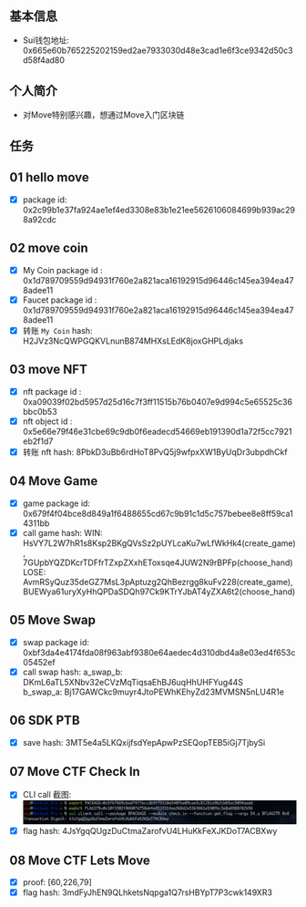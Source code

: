 ## 基本信息
- Sui钱包地址: 0x665e60b765225202159ed2ae7933030d48e3cad1e6f3ce9342d50c3d58f4ad80

## 个人简介
- 对Move特别感兴趣，想通过Move入门区块链

## 任务

##   01 hello move  
- [x] package id: 0x2c99b1e37fa924ae1ef4ed3308e83b1e21ee5626106084699b939ac298a92cdc

##   02 move coin
- [x] My Coin package id : 0x1d789709559d94931f760e2a821aca16192915d96446c145ea394ea478adee11
- [x] Faucet package id : 0x1d789709559d94931f760e2a821aca16192915d96446c145ea394ea478adee11
- [x] 转账 `My Coin` hash: H2JVz3NcQWPGQKVLnunB874MHXsLEdK8joxGHPLdjaks

##   03 move NFT
- [x] nft package id : 0xa09039f02bd5957d25d16c7f3ff11515b76b0407e9d994c5e65525c36bbc0b53
- [x] nft object id : 0x5e66e79f46e31cbe69c9db0f6eadecd54669eb191390d1a72f5cc7921eb2f1d7
- [x] 转账 nft  hash: 8PbkD3uBb6rdHoT8PvQ5j9wfpxXW1ByUqDr3ubpdhCkf

##   04 Move Game
- [x] game package id: 0x679f4f04bce8d849a1f6488655cd67c9b91c1d5c757bebee8e8ff59ca14311bb
- [x] call game hash: WIN: HsVY7L2W7hR1s8Ksp2BKgQVsSz2pUYLcaKu7wLfWkHk4(create_game), 7GUpbYQZDKcrTDFfrTZxpZXxhEToxsqe4JUW2N9rBPFp(choose_hand)<br>LOSE: AvmRSyQuz35deGZ7MsL3pAptuzg2QhBezrgg8kuFv228(create_game), BUEWya61uryXyHhQPDaSDQh97Ck9KTrYJbAT4yZXA6t2(choose_hand)

##   05 Move Swap
- [x] swap package id: 0xbf3da4e4174fda08f963abf9380e64aedec4d310dbd4a8e03ed4f653c05452ef
- [x] call swap hash: a_swap_b: DKmL6aTL5XNbv32eCVzMqTiqsaEhBJ6uqHhUHFYug44S<br>b_swap_a: Bj17GAWCkc9muyr4JtoPEWhKEhyZd23MVMSN5nLU4R1e

##   06 SDK PTB
- [x] save hash: 3MT5e4a5LKQxijfsdYepApwPzSEQopTEB5iGj7TjbySi

##   07 Move CTF Check In
- [x] CLI call 截图: ![CLI](./notes/task7/CLI.png)
- [x] flag hash: 4JsYgqQUgzDuCtmaZarofvU4LHuKkFeXJKDoT7ACBXwy

## 08 Move CTF Lets Move
- [x] proof: [60,226,79]
- [x] flag hash: 3mdFyJhEN9QLhketsNqpga1Q7rsHBYpT7P3cwk149XR3